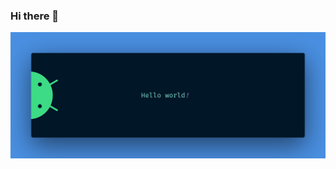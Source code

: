 ### Hi there 👋

<img src="https://github.com/WissalTa98/WissalTa98/blob/274501dc414cbba7ea5401c79b112eb51f951b37/banner.png" alt="Hello world">

<!--
**WissalTa98/WissalTa98** is a ✨ _special_ ✨ repository because its `README.md` (this file) appears on your GitHub profile.

Here are some ideas to get you started:

- 🔭 I’m currently working on ...
- 🌱 I’m currently learning ...
- 👯 I’m looking to collaborate on ...
- 🤔 I’m looking for help with ...
- 💬 Ask me about ...
- 📫 How to reach me: ...
- 😄 Pronouns: ...
- ⚡ Fun fact: ...
-->

